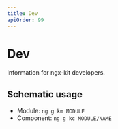 ```yaml
---
title: Dev
apiOrder: 99
---
```


# Dev

Information for ngx-kit developers.

## Schematic usage

* Module: `ng g km MODULE` 
* Component: `ng g kc MODULE/NAME` 
